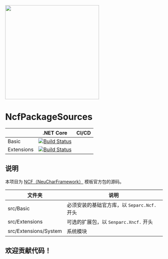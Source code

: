 <img src="https://weixin.senparc.com/images/NCF/logo.png" width="300" />

# NcfPackageSources

|              |    .NET Core    |     CI/CD
|--------------|-----------------|---------------
|  Basic       | [![Build Status](https://mysenparc.visualstudio.com/NCF-and-PackageResources/_apis/build/status/NeuCharFramework.NcfPackageSources?branchName=master)](https://mysenparc.visualstudio.com/NCF-and-PackageResources/_build/latest?definitionId=48&branchName=master)
|  Extensions  | [![Build Status](https://mysenparc.visualstudio.com/NCF-and-PackageResources/_apis/build/status/NeuCharFramework.NcfPackageSources?branchName=master)](https://mysenparc.visualstudio.com/NCF-and-PackageResources/_build/latest?definitionId=48&branchName=master)


## 说明
本项目为 [NCF（NeuCharFramework）](https://github.com/NeuCharFramework/NCF) 模板官方包的源码。


|    文件夹     |    说明         |
|--------------|-----------------|
|  src/Basic       |  必须安装的基础官方库，以 `Separc.Ncf.` 开头
|  src/Extensions  |  可选的扩展包，以 `Senparc.Xncf.` 开头
|  src/Extensions/System  | 系统模块

## 欢迎贡献代码！
